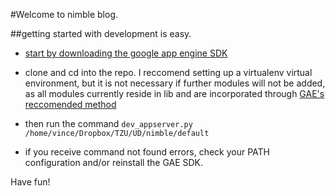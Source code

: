 #Welcome to nimble blog.

##getting started with development is easy.

- [start by downloading the google app engine SDK](https://cloud.google.com/appengine/downloads)

- clone and cd into the repo. I reccomend setting up a virtualenv virtual environment, but it is not necessary if further modules will not be added, as all modules currently reside in lib and are incorporated through [GAE's reccomended method](https://cloud.google.com/appengine/docs/python/tools/using-libraries-python-27)

- then run the command  `dev_appserver.py /home/vince/Dropbox/TZU/UD/nimble/default`

- if you receive command not found errors, check your PATH configuration and/or reinstall the GAE SDK.

Have fun!
